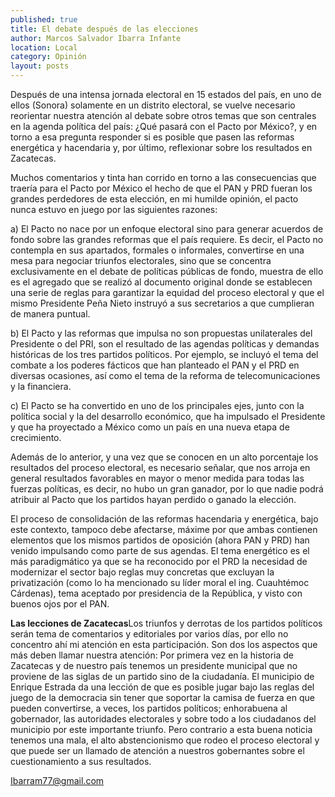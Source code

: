 ```yaml
---
published: true
title: El debate después de las elecciones
author: Marcos Salvador Ibarra Infante
location: Local
category: Opinión
layout: posts
---
```


Después de una intensa jornada electoral en 15 estados del país, en uno de ellos (Sonora) solamente en un distrito electoral, se vuelve necesario reorientar nuestra atención al debate sobre otros temas que son centrales en la agenda política del país: ¿Qué pasará con el Pacto por México?, y en torno a esa pregunta responder si es posible que pasen las reformas energética y hacendaria y, por último, reflexionar sobre los resultados en Zacatecas.  

Muchos comentarios y tinta han corrido en torno a las consecuencias que traería para el Pacto por México el hecho de que el PAN y PRD fueran los grandes perdedores de esta elección, en mi humilde opinión, el pacto nunca estuvo en juego por las siguientes razones: 

a) El Pacto no nace por un enfoque electoral sino para generar acuerdos de fondo sobre las grandes reformas que el país requiere. Es decir, el Pacto no contempla en sus apartados, formales o informales, convertirse en una mesa para negociar triunfos electorales, sino que se concentra exclusivamente en el debate de políticas públicas de fondo, muestra de ello es el agregado que se realizó al documento original donde se establecen una serie de reglas para garantizar la equidad del proceso electoral y que el mismo Presidente Peña Nieto instruyó a sus secretarios a que cumplieran de manera puntual.  

b) El Pacto y las reformas que impulsa no son propuestas unilaterales del Presidente o del PRI, son el resultado de las agendas políticas y demandas históricas de los tres partidos políticos. Por ejemplo, se incluyó el tema del combate a los poderes fácticos que han planteado el PAN y el PRD en diversas ocasiones, así como el tema de la reforma de telecomunicaciones y la financiera. 

c) El Pacto se ha convertido en uno de los principales ejes, junto con la política social y la del desarrollo económico, que ha impulsado el Presidente y que ha proyectado a México como un país en una nueva etapa de crecimiento.

Además de lo anterior, y una vez que se conocen en un alto porcentaje los resultados del proceso electoral, es necesario señalar, que nos arroja en general resultados favorables en mayor o menor medida para todas las fuerzas políticas, es decir, no hubo un gran ganador, por lo que nadie podrá atribuir al Pacto que los partidos hayan perdido o ganado la elección.

El proceso de consolidación de las reformas hacendaria y energética, bajo este contexto, tampoco debe afectarse, máxime por que ambas contienen elementos que los mismos partidos de oposición (ahora PAN y PRD) han venido impulsando como parte de sus agendas. El tema energético es el más paradigmático ya que se ha reconocido por el PRD la necesidad de modernizar el sector bajo reglas muy concretas que excluyan la privatización (como lo ha mencionado su líder moral el ing. Cuauhtémoc Cárdenas), tema aceptado por presidencia de la República, y visto con buenos ojos por el PAN.

**Las lecciones de Zacatecas**Los triunfos y derrotas de los partidos políticos serán tema de comentarios y editoriales por varios días, por ello no concentro ahí mi atención en esta participación. Son dos los aspectos que más deben llamar nuestra atención: Por primera vez en la historia de Zacatecas y de nuestro país tenemos un presidente municipal que no proviene de las siglas de un partido sino de la ciudadanía. El municipio de Enrique Estrada da una lección de que es posible jugar bajo las reglas del juego de la democracia sin tener que soportar la camisa de fuerza en que pueden convertirse, a veces, los partidos políticos; enhorabuena al gobernador, las autoridades electorales y sobre todo a los ciudadanos del municipio por este importante triunfo. Pero contrario a esta buena noticia tenemos una mala, el alto abstencionismo que rodeo el proceso electoral y que puede ser un llamado de atención a nuestros gobernantes sobre el cuestionamiento a sus resultados.

Ibarram77@gmail.com
